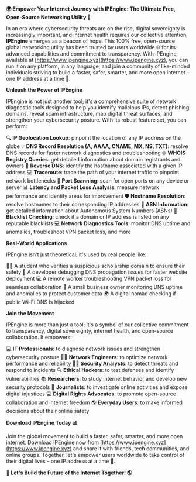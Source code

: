 **🌍 Empower Your Internet Journey with IPEngine: The Ultimate Free, Open-Source Networking Utility 🚀**

In an era where cybersecurity threats are on the rise, digital sovereignty is increasingly important, and internet health requires our collective attention, **IPEngine** emerges as a beacon of hope. This 100% free, open-source global networking utility has been trusted by users worldwide 🌐 for its advanced capabilities and commitment to transparency. With IPEngine, available at [https://www.ipengine.xyz](https://www.ipengine.xyz), you can run it on any platform, in any language, and join a community of like-minded individuals striving to build a faster, safer, smarter, and more open internet – one IP address at a time 🔐.

**Unleash the Power of IPEngine**

IPEngine is not just another tool; it's a comprehensive suite of network diagnostic tools designed to help you identify malicious IPs, detect phishing domains, reveal scam infrastructure, map digital threat surfaces, and strengthen your cybersecurity posture. With its robust feature set, you can perform:

🔍 **IP Geolocation Lookup**: pinpoint the location of any IP address on the globe
💡 **DNS Record Resolution (A, AAAA, CNAME, MX, NS, TXT)**: resolve DNS records for faster network diagnostics and troubleshooting
🌐 **WHOIS Registry Queries**: get detailed information about domain registrants and owners
🚀 **Reverse DNS**: identify the hostname associated with a given IP address
💻 **Traceroute**: trace the path of your internet traffic to pinpoint network bottlenecks
🔑 **Port Scanning**: scan for open ports on any device or server
📊 **Latency and Packet Loss Analysis**: measure network performance and identify areas for improvement
🛡️ **Hostname Resolution**: resolve hostnames to their corresponding IP addresses
📡 **ASN Information**: get detailed information about Autonomous System Numbers (ASNs)
🚫 **Blacklist Checking**: check if a domain or IP address is listed on any reputable blacklists
💻 **Network Diagnostics Tools**: monitor DNS uptime and anomalies, troubleshoot VPN packet loss, and more

**Real-World Applications**

IPEngine isn't just theoretical; it's used by real people like:

👨‍🎓 A student who verifies a suspicious scholarship domain to ensure their safety
🔧 A developer debugging DNS propagation issues for faster website deployment
💻 A remote worker troubleshooting VPN packet loss for seamless collaboration
🏦 A small business owner monitoring DNS uptime and anomalies to protect customer data
🌍 A digital nomad checking if public Wi-Fi DNS is hijacked

**Join the Movement**

IPEngine is more than just a tool; it's a symbol of our collective commitment to transparency, digital sovereignty, internet health, and open-source collaboration. It empowers:

💻 **IT Professionals**: to diagnose network issues and strengthen cybersecurity posture
👩‍🏫 **Network Engineers**: to optimize network performance and reliability
🕵️‍♂️ **Security Analysts**: to detect threats and respond to incidents
🔍 **Ethical Hackers**: to test defenses and identify vulnerabilities
📚 **Researchers**: to study internet behavior and develop new security protocols
📰 **Journalists**: to investigate online activities and expose digital injustices
💻 **Digital Rights Advocates**: to promote open-source collaboration and internet freedom
🌎 **Everyday Users**: to make informed decisions about their online safety

**Download IPEngine Today 📊**

Join the global movement to build a faster, safer, smarter, and more open internet. Download IPEngine now from [https://www.ipengine.xyz](https://www.ipengine.xyz) and share it with friends, tech communities, and online groups. Together, let's empower users worldwide to take control of their digital lives – one IP address at a time 🔐.

**🚀 Let's Build the Future of the Internet Together! 🌎**